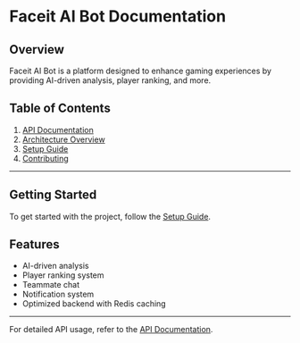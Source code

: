 # Faceit AI Bot Documentation

## Overview
Faceit AI Bot is a platform designed to enhance gaming experiences by providing AI-driven analysis, player ranking, and more.

## Table of Contents
1. [API Documentation](api.md)
2. [Architecture Overview](architecture.md)
3. [Setup Guide](setup.md)
4. [Contributing](contributing.md)

---

## Getting Started
To get started with the project, follow the [Setup Guide](setup.md).

## Features
- AI-driven analysis
- Player ranking system
- Teammate chat
- Notification system
- Optimized backend with Redis caching

---

For detailed API usage, refer to the [API Documentation](api.md).
